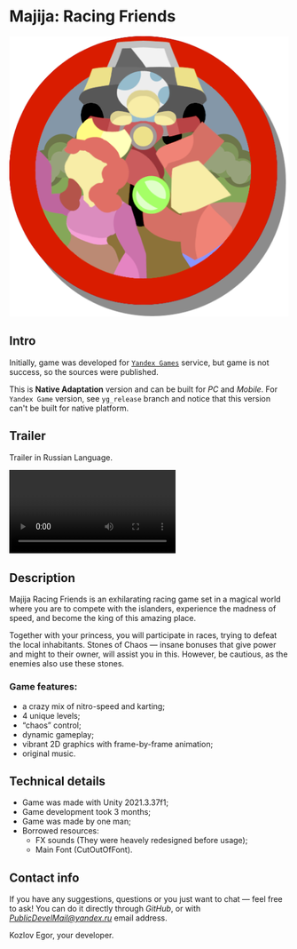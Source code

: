 # Majija: Racing Friends

![Logo](ICOV2_512x512.png)

## Intro

Initially, game was developed for [`Yandex Games`](https://yandex.ru/games/app/330216) service, but game is not success, so the sources were published.

This is **Native Adaptation** version and can be built for *PC* and *Mobile*. For `Yandex Game` version, see `yg_release` branch and notice that this version can't be built for native platform.

## Trailer

Trailer in Russian Language.

![Ru Trailer](Recordings/PromoRU.mp4)

## Description

Majija Racing Friends is an exhilarating racing game set in a magical world where you are to compete with the islanders, experience the madness of speed, and become the king of this amazing place.

Together with your princess, you will participate in races, trying to defeat the local inhabitants. Stones of Chaos — insane bonuses that give power and might to their owner, will assist you in this. However, be cautious, as the enemies also use these stones.

### Game features:
- a crazy mix of nitro-speed and karting;
- 4 unique levels;
- “chaos” control;
- dynamic gameplay;
- vibrant 2D graphics with frame-by-frame animation;
- original music.

## Technical details

- Game was made with Unity 2021.3.37f1;
- Game development took 3 months;
- Game was made by one man;
- Borrowed resources:
    - FX sounds (They were heavely redesigned before usage);
    - Main Font (CutOutOfFont).

## Contact info

If you have any suggestions, questions or you just want to chat &mdash; feel free to ask! You can do it directly through *GitHub*, or with *PublicDevelMail@yandex.ru* email address.

Kozlov Egor, your developer.